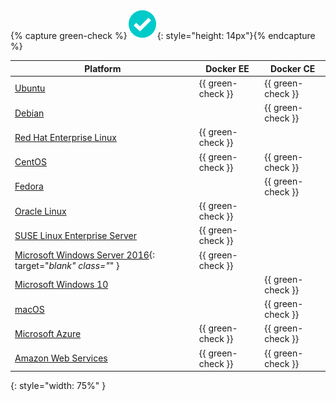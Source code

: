 {% capture green-check %}![yes](/engine/installation/images/green-check.svg){: style="height: 14px"}{% endcapture %}

| Platform                                                                                             | Docker EE         | Docker CE         |
| ---------------------------------------------------------------------------------------------------- | ----------------- | ----------------- |
| [Ubuntu](/engine/installation/linux/ubuntu.md)                                                       | {{ green-check }} | {{ green-check }} |
| [Debian](/engine/installation/linux/debian.md)                                                       |                   | {{ green-check }} |
| [Red Hat Enterprise Linux](/engine/installation/linux/rhel.md)                                       | {{ green-check }} |                   |
| [CentOS](/engine/installation/linux/centos.md)                                                       | {{ green-check }} | {{ green-check }} |
| [Fedora](/engine/installation/linux/fedora.md)                                                       |                   | {{ green-check }} |
| [Oracle Linux](/engine/installation/linux/oracle.md)                                                 | {{ green-check }} |                   |
| [SUSE Linux Enterprise Server](/engine/installation/linux/suse.md)                                   | {{ green-check }} |                   |
| [Microsoft Windows Server 2016](https://docs.microsoft.com/en-us/virtualization/windowscontainers/quick-start/quick-start-windows-server){: target="_blank" class="_" } | {{ green-check }} |   |
| [Microsoft Windows 10](/docker-for-windows/)                                                         |                   | {{ green-check }} |
| [macOS](/docker-for-mac/)                                                                            |                   | {{ green-check }} |
| [Microsoft Azure](/docker-for-azure/)                                                                | {{ green-check }} | {{ green-check }} |
| [Amazon Web Services](/docker-for-aws/)                                                              | {{ green-check }} | {{ green-check }} |
{: style="width: 75%" }
